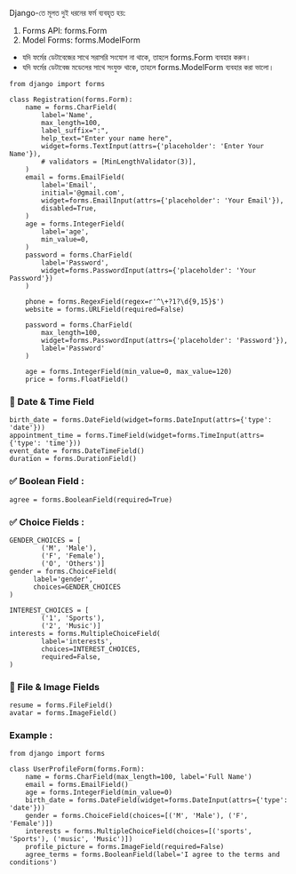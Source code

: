 Django-তে মূলত দুই ধরনের ফর্ম ব্যবহৃত হয়:
<ol>
  <li>Forms API: forms.Form </li>
  <li> Model Forms: forms.ModelForm </li>
</ol>
<ul> 
  <li> যদি ফর্মের ডেটাবেজের সাথে সরাসরি সংযোগ না থাকে, তাহলে forms.Form ব্যবহার করুন।</li>
  <li> যদি ফর্মের ডেটাবেজ মডেলের সাথে সংযুক্ত থাকে, তাহলে forms.ModelForm ব্যবহার করা ভালো।</li>
</ul>

```
from django import forms

class Registration(forms.Form):
    name = forms.CharField(
        label='Name',
        max_length=100, 
        label_suffix=":",
        help_text="Enter your name here",
        widget=forms.TextInput(attrs={'placeholder': 'Enter Your Name'}),
        # validators = [MinLengthValidator(3)],
    )
    email = forms.EmailField(
        label='Email', 
        initial='@gmail.com',
        widget=forms.EmailInput(attrs={'placeholder': 'Your Email'}),
        disabled=True,
    )
    age = forms.IntegerField(
        label='age',
        min_value=0,
    )
    password = forms.CharField(
        label='Password', 
        widget=forms.PasswordInput(attrs={'placeholder': 'Your Password'})
    )

    phone = forms.RegexField(regex=r'^\+?1?\d{9,15}$')
    website = forms.URLField(required=False)

    password = forms.CharField(
        max_length=100, 
        widget=forms.PasswordInput(attrs={'placeholder': 'Password'}),
        label='Password'
    )

    age = forms.IntegerField(min_value=0, max_value=120)
    price = forms.FloatField() 
```

<h3> 📅 Date & Time Field</h3>

```
birth_date = forms.DateField(widget=forms.DateInput(attrs={'type': 'date'}))
appointment_time = forms.TimeField(widget=forms.TimeInput(attrs={'type': 'time'}))
event_date = forms.DateTimeField()
duration = forms.DurationField()

```

<h3> ✅ Boolean Field : </h3>

```
agree = forms.BooleanField(required=True)
```

<h3> ✅ Choice Fields :  </h3>

```
GENDER_CHOICES = [
        ('M', 'Male'), 
        ('F', 'Female'),
        ('O', 'Others')]
gender = forms.ChoiceField(
      label='gender',
      choices=GENDER_CHOICES
)

INTEREST_CHOICES = [
        ('1', 'Sports'), 
        ('2', 'Music')]
interests = forms.MultipleChoiceField(
        label='interests',
        choices=INTEREST_CHOICES,
        required=False,
)
```
<h3> 📁 File & Image Fields </h3>

```
resume = forms.FileField()
avatar = forms.ImageField()
```

<h3> Example : </h3>

```
from django import forms

class UserProfileForm(forms.Form):
    name = forms.CharField(max_length=100, label='Full Name')
    email = forms.EmailField()
    age = forms.IntegerField(min_value=0)
    birth_date = forms.DateField(widget=forms.DateInput(attrs={'type': 'date'}))
    gender = forms.ChoiceField(choices=[('M', 'Male'), ('F', 'Female')])
    interests = forms.MultipleChoiceField(choices=[('sports', 'Sports'), ('music', 'Music')])
    profile_picture = forms.ImageField(required=False)
    agree_terms = forms.BooleanField(label='I agree to the terms and conditions')
```
